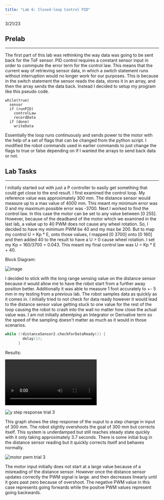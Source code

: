 ```yaml
---
title: "Lab 6: Closed-loop Control PID"
---
```


3/21/23

## Prelab
---
The first part of this lab was rethinking the way data was going to be sent back for the ToF sensor. PID control requires a constant sensor input in order to commpute the error term for the control law. This means that the current way of retrieving sensor data, in which a switch statement runs without interruption would no longer work for our purposes. This is because in the switch statement the sensor reads the data, stores it in an array, and then the array sends the data back. Instead I decided to setup my program like this pseudo code.

```code
while(true)
  sensor
  if (runPID)
    controlLaw
    recordData
  if (done)
    writeData
```
Essentially the loop runs continuously and sends power to the motor with the help of a set of flags that can be changed from the python script. I modified the robot commands used in earlier commands to just change the flags to true or false depending on if I wanted the arrays to send back data or not.

## Lab Tasks
---

I initially started out with just a P controller to easily get something that could get close to the end result. I first examined the control loop. My reference value was approximately 300 mm. The distance sensor would measure up to a max value of 4000 mm. This meant my minimum error was 0 and my maximum possible error was -3700. Next I worked to find the control law. In this case the motor can be set to any value between [0 255]. However, because of the deadband of the motor which we examined in the last lab, a value up to 40 PWM does not cause any wheel rotation. So, I decided to have my minimum PWM be 40 and my max be 200. But to map my control U = Kp * E, onto those values, I mapped [0 3700] onto [0 160] and then added 40 to the result to have a U > 0 cause wheel rotation. I set my Kp = 160/3700 = 0.043. This meant my final control law was U = Kp * E + 40.

Block Diagram:

![image](https://user-images.githubusercontent.com/123790450/226800116-55d2c02e-c32f-4b23-9d69-b8e93a17c488.png)

I decided to stick with the long range sensing value on the distance sensor because it would allow me to have the robot start from a further away position better. Additionally it was able to measure 1 foot accurately to +- 5 mm in my testing from a previous lab. The robot samples data as quickly as it comes in. I initially tried to not check for data ready however it would lead to the distance sensor value getting stuck to one value for the rest of the loop causing the robot to crash into the wall no matter how close the actual value was. I am not initially attemtping an Integrator or Derivative term so the speed of the sampling doesn't matter as much as it would in those scenarios.

```c++
while (!distanceSensor2.checkForDataReady()) {
        delay(1);
      }
```

Results:

<video src = "https://user-images.githubusercontent.com/123790450/226801282-d7b63d24-c471-4f30-b238-2b82d8a8940d.mov" controls = controls style="max-width:730px;"></video>


![y step response trial 3](https://user-images.githubusercontent.com/123790450/226803500-243590a7-03e0-4114-8d13-c89e15968923.png)

This graph shows the step response of the ouput to a step change in input of 300 mm. The robot slightly overshoots the goal of 300 mm but corrects itself. This system is underdamped but still reaches steady state quickly with it only taking approximately 3.7 seconds. There is some initial bug in the distance sensor reading but it quickly corrects itself and behaves normally.

![motor pwm trial 3](https://user-images.githubusercontent.com/123790450/226803531-cf027858-f9c7-45e5-b0bf-5815c6b7342c.png)

The motor input initially does not start at a large value because of a misreading of the distance sensor. However once the distance sensor updates correctly the PWM signal is large. and then decreases linearly until it goes past zero because of overshoot. The negative PWM value in this case represents going forwards while the positve PWM values represent going backwards. 

